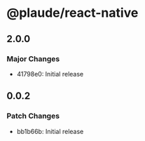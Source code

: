# @plaude/react-native

## 2.0.0

### Major Changes

- 41798e0: Initial release

## 0.0.2

### Patch Changes

- bb1b66b: Initial release
